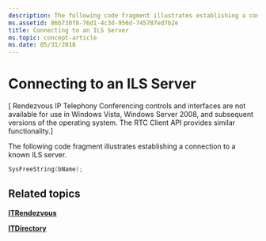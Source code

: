 ```yaml
---
description: The following code fragment illustrates establishing a connection to a known ILS server.
ms.assetid: 86b730f8-76d1-4c3d-956d-745787ed7b2e
title: Connecting to an ILS Server
ms.topic: concept-article
ms.date: 05/31/2018
---
```


# Connecting to an ILS Server

\[ Rendezvous IP Telephony Conferencing controls and interfaces are not available for use in Windows Vista, Windows Server 2008, and subsequent versions of the operating system. The RTC Client API provides similar functionality.\]

The following code fragment illustrates establishing a connection to a known ILS server.


```C++
SysFreeString(bName);
```



## Related topics

<dl> <dt>

[**ITRendezvous**](/windows/desktop/api/Rend/nn-rend-itrendezvous)
</dt> <dt>

[**ITDirectory**](/windows/desktop/api/Rend/nn-rend-itdirectory)
</dt> </dl>

 

 



